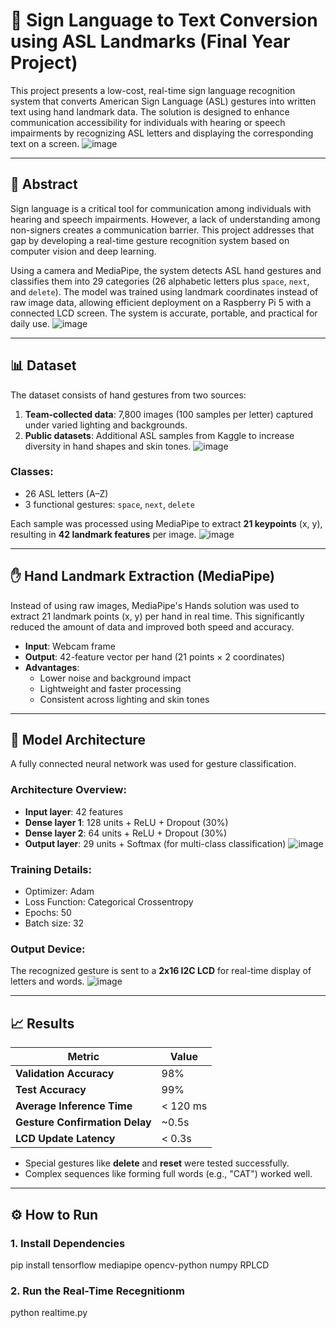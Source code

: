# 🤟 Sign Language to Text Conversion using ASL Landmarks (Final Year Project)

This project presents a low-cost, real-time sign language recognition system that converts American Sign Language (ASL) gestures into written text using hand landmark data. The solution is designed to enhance communication accessibility for individuals with hearing or speech impairments by recognizing ASL letters and displaying the corresponding text on a screen.
![image](https://github.com/user-attachments/assets/bc1f4601-0002-41c1-880e-693efcc8032b)


---

## 📄 Abstract

Sign language is a critical tool for communication among individuals with hearing and speech impairments. However, a lack of understanding among non-signers creates a communication barrier. This project addresses that gap by developing a real-time gesture recognition system based on computer vision and deep learning.

Using a camera and MediaPipe, the system detects ASL hand gestures and classifies them into 29 categories (26 alphabetic letters plus `space`, `next`, and `delete`). The model was trained using landmark coordinates instead of raw image data, allowing efficient deployment on a Raspberry Pi 5 with a connected LCD screen. The system is accurate, portable, and practical for daily use.
![image](https://github.com/user-attachments/assets/bef334ed-4b12-4302-b452-7ab1f273e7b2)


---

## 📊 Dataset

The dataset consists of hand gestures from two sources:

1. **Team-collected data**: 7,800 images (100 samples per letter) captured under varied lighting and backgrounds.
2. **Public datasets**: Additional ASL samples from Kaggle to increase diversity in hand shapes and skin tones.
![image](https://github.com/user-attachments/assets/1766d1b8-acb4-4270-823c-cf277dc9f4ad)


### Classes:  
- 26 ASL letters (A–Z)  
- 3 functional gestures: `space`, `next`, `delete`  

Each sample was processed using MediaPipe to extract **21 keypoints** (x, y), resulting in **42 landmark features** per image.
![image](https://github.com/user-attachments/assets/cef8de87-757f-4992-a405-742c9b70eb4e)


---

## ✋ Hand Landmark Extraction (MediaPipe)

Instead of using raw images, MediaPipe's Hands solution was used to extract 21 landmark points (x, y) per hand in real time. This significantly reduced the amount of data and improved both speed and accuracy.

- **Input**: Webcam frame
- **Output**: 42-feature vector per hand (21 points × 2 coordinates)
- **Advantages**:
  - Lower noise and background impact
  - Lightweight and faster processing
  - Consistent across lighting and skin tones

---

## 🧠 Model Architecture

A fully connected neural network was used for gesture classification.

### Architecture Overview:
- **Input layer**: 42 features
- **Dense layer 1**: 128 units + ReLU + Dropout (30%)
- **Dense layer 2**: 64 units + ReLU + Dropout (30%)
- **Output layer**: 29 units + Softmax (for multi-class classification)
![image](https://github.com/user-attachments/assets/45a1c6a4-eaa9-48a3-b8e0-19ce87a2976a)


### Training Details:
- Optimizer: Adam  
- Loss Function: Categorical Crossentropy  
- Epochs: 50  
- Batch size: 32  

### Output Device:
The recognized gesture is sent to a **2x16 I2C LCD** for real-time display of letters and words.
![image](https://github.com/user-attachments/assets/fd5ebf8b-d645-4c2a-be2a-be0684a18862)


---

## 📈 Results

| Metric                   | Value         |
|--------------------------|---------------|
| **Validation Accuracy**  | 98%           |
| **Test Accuracy**        | 99%           |
| **Average Inference Time** | < 120 ms   |
| **Gesture Confirmation Delay** | ~0.5s |
| **LCD Update Latency**   | < 0.3s        |

- Special gestures like **delete** and **reset** were tested successfully.
- Complex sequences like forming full words (e.g., "CAT") worked well.

---

## ⚙️ How to Run

### 1. Install Dependencies

pip install tensorflow mediapipe opencv-python numpy RPLCD

### 2. Run the Real-Time Recegnitionm

python realtime.py

